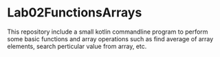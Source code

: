 # Lab02FunctionsArrays
This repository include a small kotlin commandline program to perform some basic functions and array operations such as find average of array elements, search perticular value from array, etc.
